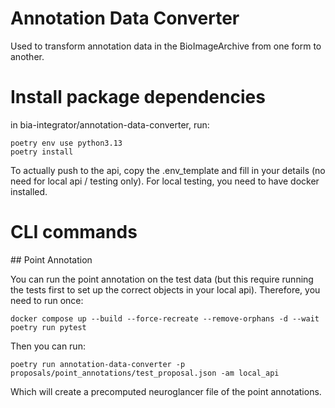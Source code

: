# Annotation Data Converter
Used to transform annotation data in the BioImageArchive from one form to another.


# Install package dependencies
in bia-integrator/annotation-data-converter, run:
```
poetry env use python3.13
poetry install
```

To actually push to the api, copy the .env_template and fill in your details (no need for local api / testing only). For local testing, you need to have docker installed.

# CLI commands

## Point Annotation

You can run the point annotation on the test data (but this require running the tests first to set up the correct objects in your local api). Therefore, you need to run once:

```
docker compose up --build --force-recreate --remove-orphans -d --wait
poetry run pytest
```

Then you can run:

```
poetry run annotation-data-converter -p proposals/point_annotations/test_proposal.json -am local_api
```

Which will create a precomputed neuroglancer file of the point annotations.